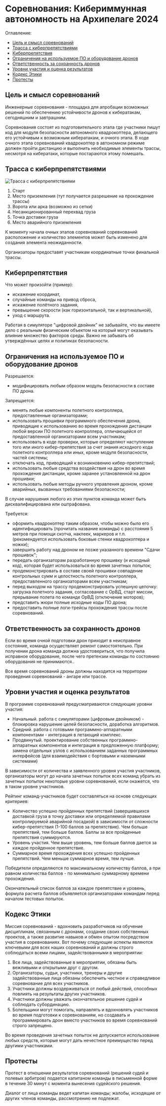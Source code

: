 # Соревнования: Кибериммунная автономность на Архипелаге 2024

Оглавление:

- [Цель и смысл соревнований](#цель-и-смысл-соревнований)
- [Трасса с киберпрепятствиями](#трасса-с-киберпрепятствиями)
- [Киберпрепятствия](#киберпрепятствия)
- [Ограничения на используемое ПО и оборудование дронов](#ограничения-на-используемое-по-и-оборудование-дронов)
- [Ответственность за сохранность дронов](#ответственность-за-сохранность-дронов)
- [Уровни участия и оценка результатов](#уровни-участия-и-оценка-результатов)
- [Кодекс Этики](#кодекс-этики)
- [Протесты](#протесты)

## Цель и смысл соревнований

Инженерные соревнования - площадка для апробации возможных решений по обеспечению устойчивости дронов к кибератакам, сегодняшним и завтрашним.

Соревнования состоят из подготовительного этапа где участники пишут код для модуля безопасности автономного квадрокоптера, делающего его устойчивым к возможным кибератакам, и очного этапа. В ходе очного этапа соревнований квадрокоптер в автономном режиме должен пройти дистанцию и выполнить необходимые элементы трассы, несмотря на кибератаки, которые постараются этому помешать.

## Трасса с киберпрепятствиями

![Трасса с киберпрепятствиями](scheme7.jpg)

 1. Старт
 2. Место приземления (тут получается разрешение на прохождение трассы)
 3. Ворота или арка (возможно из сетки)
 4. Несанкционированный перехвад груза
 5. Точка доставки груза
 6. Место аварийного приземления

К моменту начала очных этапов соревнований соревнований расположение и количество элементов может быть изменено для создания элемента неожиданности.

Организаторы предоставят участникам координатные точки финальной трассы.

## Киберпрепятствия

Что может произойти (пример):

- искажение координат,
- случайные команды на привод сброса,
- искажение полётного задания,
- превышение скорости (как горизонтальной, так и вертикальной),
- уход с маршрута.

Работая в симуляторе "цифровой двойник" не забывайте, что вы имеете дело с реальным физическим объектом на который могут оказывать влияние множество факторов среды. Важно не забывать об утверждённых целях и политиках безопасности.

## Ограничения на используемое ПО и оборудование дронов

Разрешается:

- модифицировать любым образом модуль безопасности в составе ПО дрона.

Запрещается:

- менять любые компоненты полетного контроллера, предоставленные организаторами;
- использовать прошивки программного обеспечения дрона, приводящие к использованию во время прохождения дистанции любой версии ПО полетного контроллера, отличающейся от предоставленной организаторами всем участникам;
- использовать в коде проверки, которые определяют наступление того или иного кибер-препятствия за счет знания исходного кода полетного контроллера или иных, кроме модуля безопасности, частей системы;
- отключать код, приводящий к возникновению кибер-препятствий;
- использовать любые средства воздействия на дрон во время прохождения дистанции, кроме заранее установленной на дрон прошивки;
- использовать любые методы ручного управления дроном, кроме аварийных, вызванных требованиями безопасности;

В случае нарушения любого из этих пунктов команда может быть дисквалифицирована или оштрафована.

Требуется:

- оформить квадрокоптер таким образом, чтобы можно было его идентифицировать (прочитать название команды) с расстояния 5 метров при помощи скотча, наклеек, маркеров и т.п. (рекомендуется использовать боковые стенки квадрокоптера и ножки);
- завершить работу над дроном не позже указанного времени "Сдачи прошивок";
- передать организаторам разработанную прошивку (и исходный код), которая будет использоваться во время зачетных попыток;
- продемонстрировать в составе своей прошивки совпадение контрольных сумм и целостность полетного контроллера, предоставленного организаторами всем участникам;
- перед выходом на трассу продемонстрировать успешную цепочку: загрузка полетного задания, согласование с ОрВД, старт миссии, прерывание полета по команде ОрВД (отключение моторов);
- представить жюри полные исходные коды ПО дрона;
- предоставить полные логи-трейсы прохождения трассы после соревнований.

## Ответственность за сохранность дронов

Если во время очной подготовки дрон приходит в неисправное состояние, команда осуществляет ремонт самостоятельно. При получении дрона команда должна удостовериться, что получила исправное оборудование, после чего претензии команды по состоянию оборудования не принимаются..

Все время соревнований дроны должны находится на территории проведения соревнований - ангаре или трассе.

## Уровни участия и оценка результатов

В программе соревнований предусматриваются следующие уровни участия:

- Начальный. работа с симуляторами (цифровым двойником) - блокировка нарушение целей безопасности, доработка алгоритмов.
- Средний. работа с готовыми программно-аппаратными компонентами - интеграция в летающий комплекс.
- Продвинутый. проектирование собственных программно-аппаратных компонентов и интеграция в предложенную платформу; замена отдельных узлов с использованием заданных программных интерфейсов (для взаимодействия с бортовыми и наземными системами)

В зависимости от количества и заявленного уровня участия участников, организаторы могут до начала зачетных попыток всех команд убрать из зачетных попыток некоторые уровни соревнований, если окажется, что в таком уровне участников.

Рейтинг команд-участников будет составляться на основе следующих критериев:

- Количество успешно пройденных препятствий (завершившихся доставкой груза в точку доставки или определяемой правилами контролируемой аварийной посадкой) в зависимости от сложности кибер-препятствия (1-100 баллов за препятствие). Чем больше препятствий, тем больше баллов. Баллы за все пройденные препятствия суммируются.
- Уровень участия. Чем выше уровень, тем больше баллов дается за каждое пройденное препятствие.
- Суммарное время прохождения всех успешно пройденных препятствий. Чем меньше суммарное время, тем лучше.

Победители определяются по максимальному количеству баллов, а при равном количества баллов - по минимально суммарному времени прохождения.

Окончательный список баллов за каждое препятствие и уровень, формула расчета баллов объявляется организаторами командам перед началом тестовых попыток.

## Кодекс Этики

Миссия соревнований - вдохновить разработчиков на обучение дисциплинам, связанным с дронами, создание своих собственных проектов, а также развитие навыков и обмен опытом посредством участия в соревнованиях. Вот почему следующие аспекты являются ключевыми для всех наших соревнований и должны строго соблюдаться всеми лицами, задействованными в мероприятии:

1. Все лица, задействованные в мероприятии, обязаны быть вежливыми и открытыми друг с другом.
2. Организаторы, судьи, участники, тренеры и другие задействованные лица обязаны обеспечить честное и справедливое соревнование для всех участников.
3. Участники должны воздерживаться от любый действий, способных повлиять на результаты других участников.
4. Участники должны уважать окончательное решение судей и соблюдать субординацию.
5. Болельщики могут помогать, направлять и вдохновлять участников во время подготовки к соревнованиям, но создавать и программировать дрон вместо участников во время соревнований строго запрещено.

Во время проведения зачетных попыток не допускается использование любых средств, которые могут дать нечестное преимущество перед другими участниками.

## Протесты

Протест в отношении результатов соревнований (решений судей и полевых арбитров) подается капитаном команды в письменной форме в течение 30 минут с момента вынесения судейского решения.

Диалог от лица команды ведет капитан команды; жалобы, исходящие от других членов команды, рассмотрению не подлежат.
